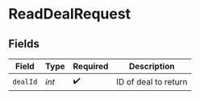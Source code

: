 # ReadDealRequest


## Fields

| Field                | Type                 | Required             | Description          |
| -------------------- | -------------------- | -------------------- | -------------------- |
| `dealId`             | *int*                | :heavy_check_mark:   | ID of deal to return |